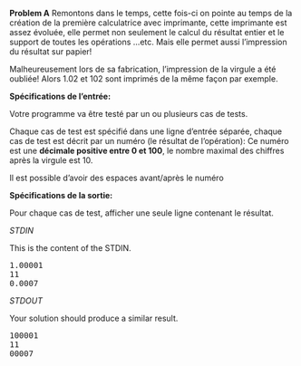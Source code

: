 **Problem A**
Remontons dans le temps, cette fois-ci on pointe au temps de la création de la première calculatrice avec imprimante, cette imprimante est assez évoluée, elle permet non seulement le calcul du résultat entier et le support de toutes les opérations …etc. Mais elle permet aussi l’impression du résultat sur papier!

Malheureusement lors de sa fabrication, l’impression de la virgule a été oubliée! Alors 1.02 et 102 sont imprimés de la même façon par exemple.

**Spécifications de l’entrée:**

Votre programme va être testé par un ou plusieurs cas de tests.

Chaque cas de test est spécifié dans une ligne d’entrée séparée, chaque cas de test est décrit par un numéro (le résultat de l’opération): Ce numéro est une **décimale positive entre 0 et 100**, le nombre maximal des chiffres après la virgule est 10.

Il est possible d’avoir des espaces avant/après le numéro

**Spécifications de la sortie:**

Pour chaque cas de test, afficher une seule ligne contenant le résultat.

_STDIN_

This is the content of the STDIN.
<pre>
1.00001
11
0.0007
</pre>

_STDOUT_

Your solution should produce a similar result.

<pre>
100001
11
00007
</pre>